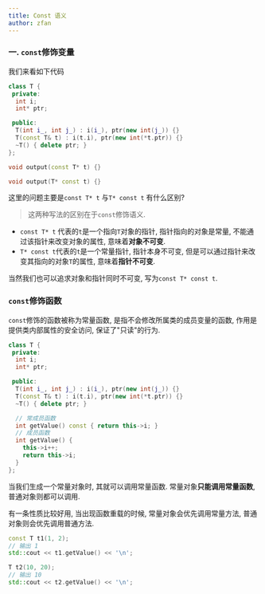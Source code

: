 ```yaml
---
title: Const 语义
author: zfan
---
```


### 一. `const`修饰变量

我们来看如下代码

```cpp
class T {
 private:
  int i;
  int* ptr;

 public:
  T(int i_, int j_) : i(i_), ptr(new int(j_)) {}
  T(const T& t) : i(t.i), ptr(new int(*t.ptr)) {}
  ~T() { delete ptr; }
};

void output(const T* t) {}

void output(T* const t) {}
```

这里的问题主要是`const T* t` 与`T* const t` 有什么区别?

> 这两种写法的区别在于`const`修饰语义.

- `const T* t` 代表的`t`是一个指向`T`对象的指针, 指针指向的对象是常量, 不能通过该指针来改变对象的属性, 意味着**对象不可变**.
- `T* const t`代表的`t`是一个常量指针, 指针本身不可变, 但是可以通过指针来改变其指向的对象`T`的属性, 意味着**指针不可变**.

当然我们也可以追求对象和指针同时不可变, 写为`const T* const t`.

### `const`修饰函数

`const`修饰的函数被称为常量函数, 是指不会修改所属类的成员变量的函数, 作用是提供类内部属性的安全访问, 保证了"只读"的行为.

```cpp
class T {
 private:
  int i;
  int* ptr;

 public:
  T(int i_, int j_) : i(i_), ptr(new int(j_)) {}
  T(const T& t) : i(t.i), ptr(new int(*t.ptr)) {}
  ~T() { delete ptr; }

  // 常成员函数
  int getValue() const { return this->i; }
  // 成员函数
  int getValue() {
    this->i++;
    return this->i;
  }
};
```

当我们生成一个常量对象时, 其就可以调用常量函数. 常量对象**只能调用常量函数**, 普通对象则都可以调用.

有一条性质比较好用, 当出现函数重载的时候, 常量对象会优先调用常量方法, 普通对象则会优先调用普通方法.

```cpp
const T t1(1, 2);
// 输出 1
std::cout << t1.getValue() << '\n';

T t2(10, 20);
// 输出 10
std::cout << t2.getValue() << '\n';
```
